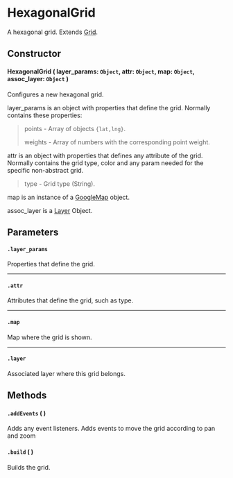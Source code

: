 # HexagonalGrid
A hexagonal grid. Extends [Grid](Grid.md).

## Constructor

#### HexagonalGrid ( layer_params: `Object`, attr: `Object`, map: `Object`, assoc_layer: `Object` )
 Configures a new hexagonal grid.

 layer_params is an object with properties that define the grid. Normally contains these properties:

 > points - Array of objects `{lat,lng}`.
 >
 > weights - Array of numbers with the corresponding point weight.

 attr is an object with properties that defines any attribute of the grid. Normally contains the grid type, color and any param needed for the specific non-abstract grid.

 > type - Grid type (String).

 map is an instance of a [GoogleMap](https://developers.google.com/maps/documentation/javascript/reference#Map) object.

 assoc_layer is a [Layer](../Layer.md) Object.

## Parameters

#### `.layer_params`
  Properties that define the grid.

---
#### `.attr`
  Attributes that define the grid, such as type.

---
#### `.map`
  Map where the grid is shown.

---
#### `.layer`
  Associated layer where this grid belongs.

## Methods

#### `.addEvents` ( )
  Adds any event listeners. Adds events to move the grid according to pan and zoom

#### `.build` ( )
  Builds the grid.